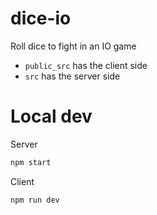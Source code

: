 # dice-io
Roll dice to fight in an IO game


- `public_src` has the client side
- `src` has the server side


# Local dev

Server
```bash
npm start
```

Client
```bash
npm run dev
```